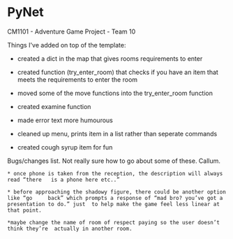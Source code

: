 # PyNet
CM1101 - Adventure Game Project - Team 10

Things I've added on top of the template:
  
   * created a dict in the map that gives rooms requirements to enter
  
   * created function (try_enter_room) that checks if you have an item that meets the requirements to enter the room
  
   * moved some of the move functions into the try_enter_room function 
  
   * created examine function
  
   * made error text more humourous
  
   * cleaned up menu, prints item in a list rather than seperate commands
 
   * created cough syrup item for fun



Bugs/changes list. Not really sure how to go about some of these. Callum.

	* once phone is taken from the reception, the description will always read “there 	is a phone here etc..”

	* before approaching the shadowy figure, there could be another option like “go 	back” which prompts a response of “mad bro? you’ve got a presentation to do.” just 	to help make the game feel less linear at that point.

	*maybe change the name of room of respect paying so the user doesn’t think they’re 	actually in another room. 


